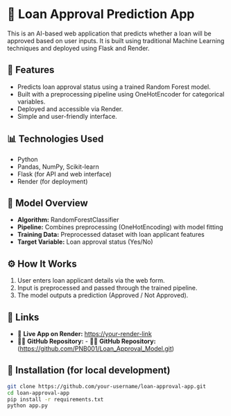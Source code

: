 # 🏦 Loan Approval Prediction App

This is an AI-based web application that predicts whether a loan will be approved based on user inputs. It is built using traditional Machine Learning techniques and deployed using Flask and Render.

## 🚀 Features

- Predicts loan approval status using a trained Random Forest model.
- Built with a preprocessing pipeline using OneHotEncoder for categorical variables.
- Deployed and accessible via Render.
- Simple and user-friendly interface.

## 📊 Technologies Used

- Python
- Pandas, NumPy, Scikit-learn
- Flask (for API and web interface)
- Render (for deployment)

## 🧠 Model Overview

- **Algorithm:** RandomForestClassifier
- **Pipeline:** Combines preprocessing (OneHotEncoding) with model fitting
- **Training Data:** Preprocessed dataset with loan applicant features
- **Target Variable:** Loan approval status (Yes/No)

## ⚙️ How It Works

1. User enters loan applicant details via the web form.
2. Input is preprocessed and passed through the trained pipeline.
3. The model outputs a prediction (Approved / Not Approved).

## 📎 Links

- 🔗 **Live App on Render:** [https://your-render-link](https://your-render-link)
- 🧑‍💻 **GitHub Repository:** - 🧑‍💻 **GitHub Repository:**(https://github.com/PNB001/Loan_Approval_Model.git)

## 📝 Installation (for local development)

```bash
git clone https://github.com/your-username/loan-approval-app.git
cd loan-approval-app
pip install -r requirements.txt
python app.py

